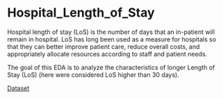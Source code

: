 # Hospital_Length_of_Stay
Hospital length of stay (LoS) is the number of days that an in-patient will remain in hospital. LoS has long been used as a measure for hospitals so that they can better improve patient care, reduce overall costs, and appropriately allocate resources according to staff and patient needs. <br>

The goal of this EDA is to analyze the characteristics of longer Length of Stay (LoS) (here were considered LoS higher than 30 days). <br>

[Dataset](https://www.kaggle.com/datasets/blessondensil294/av-janatahack-healthcare-hackathon-ii)
